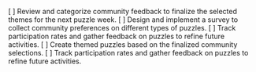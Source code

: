 [ ] Review and categorize community feedback to finalize the selected themes for the next puzzle week.
[ ] Design and implement a survey to collect community preferences on different types of puzzles.
[ ] Track participation rates and gather feedback on puzzles to refine future activities.
[ ] Create themed puzzles based on the finalized community selections.
[ ] Track participation rates and gather feedback on puzzles to refine future activities.